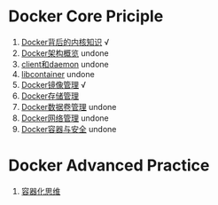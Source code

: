 # Docker Core Priciple
1. [Docker背后的内核知识](https://github.com/PengJianMin/DockerCore/blob/main/Docker%E8%83%8C%E5%90%8E%E7%9A%84%E5%86%85%E6%A0%B8%E7%9F%A5%E8%AF%86.md) √
2. [Docker架构概览]() undone
3. [client和daemon]() undone
4. [libcontainer]() undone
5. [Docker镜像管理](https://github.com/PengJianMin/DockerCore/blob/main/Docker%E9%95%9C%E5%83%8F%E7%AE%A1%E7%90%86.md) √
6. [Docker存储管理](https://github.com/PengJianMin/DockerCore/blob/main/Docker%E5%AD%98%E5%82%A8%E7%AE%A1%E7%90%86.md) 
7. [Docker数据卷管理]() undone
8. [Docker网络管理]() undone
9. [Docker容器与安全]() undone
# Docker Advanced Practice
1. [容器化思维](https://github.com/PengJianMin/DockerCore/blob/main/%E5%AE%B9%E5%99%A8%E5%8C%96%E6%80%9D%E7%BB%B4.md)
